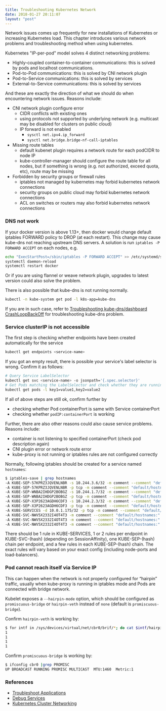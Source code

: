 ```yaml
---
title: Troubleshooting Kubernetes Network
date: 2018-01-27 20:11:07
layout: "post"
---
```


Network issues comes up frequently for new installations of Kubernetes or increasing Kubernetes load. This chapter introduces various network problems and troubleshooting method when using kubernetes.

Kubernetes "IP-per-pod" model solves 4 distinct networking problems:

* Highly-coupled container-to-container communications: this is solved by pods and localhost communications.
* Pod-to-Pod communications: this is solved by CNI network plugin
* Pod-to-Service communications: this is solved by services
* External-to-Service communications: this is solved by services

And these are exactly the direction of what we should do when encountering network issues. Reasons include:

* CNI network plugin configure error
  * CIDR conflicts with existing ones
  * using protocols not supported by underlying network (e.g. multicast may be disabled for clusters on public cloud)
  * IP forward is not enabled
    * `sysctl net.ipv4.ip_forward`
    * `sysctl net.bridge.bridge-nf-call-iptables`
* Missing route tables
  * default kubenet plugin requires a network route for each podCIDR to node IP
  * kube-controller-manager should configure the route table for all nodes, but if something is wrong (e.g. not authorized, exceed quota, etc), route may be missing
* Forbidden by security groups or firewall rules
  * iptables not managed by kubernetes may forbid kubernetes network connections
  * security groups on public cloud may forbid kubernetes network connections
  * ACL on switches or routers may also forbid kubernetes network connections

### DNS not work

If your docker version is above 1.13+, then docker would change default iptables FORWARD policy to DROP (at each restart). This change may cause kube-dns not reaching upstream DNS servers. A solution is run `iptables -P FORWARD ACCEPT` on each nodes, e.g.

```sh
echo "ExecStartPost=/sbin/iptables -P FORWARD ACCEPT" >> /etc/systemd/system/docker.service.d/exec_start.conf
systemctl daemon-reload
systemctl restart docker
```

Or if you are using flannel or weave network plugin, upgrades to latest version could also solve the problem.

There is also possible that kube-dns is not running normally.

```sh
kubectl -n kube-system get pod -l k8s-app=kube-dns
```

If you are in such case, refer to [Troubleshooting kube-dns/dashboard CrashLoopBackOff](cluster.html#kube-dnsdashboard-crashloopbackoff) for troubleshooting kube-dns problem.

### Service clusterIP is not accessible

The first step is checking whether endpoints have been created automatically for the service

```sh
kubectl get endpoints <service-name>
```

If you got an empty result, there is possible your service's label selector is wrong. Confirm it as follows:

```sh
# Query Service LabelSelector
kubectl get svc <service-name> -o jsonpath='{.spec.selector}'
# Get Pods matching the LabelSelector and check whether they are running
kubectl get pods -l key1=value1,key2=value2
```

If all of above steps are still ok, confirm further by

* checking whether Pod containerPort is same with Service containerPort
* checking whether `podIP:containerPort` is working

Further, there are also other reasons could also cause service problems. Reasons include:

* container is not listening to specified containerPort (check pod description again)
* CNI plugin error or network route error
* kube-proxy is not running or iptables rules are not configured correctly

Normally, following iptables should be created for a service named `hostnames`:

```sh
$ iptables-save | grep hostnames
-A KUBE-SEP-57KPRZ3JQVENLNBR -s 10.244.3.6/32 -m comment --comment "default/hostnames:" -j MARK --set-xmark 0x00004000/0x00004000
-A KUBE-SEP-57KPRZ3JQVENLNBR -p tcp -m comment --comment "default/hostnames:" -m tcp -j DNAT --to-destination 10.244.3.6:9376
-A KUBE-SEP-WNBA2IHDGP2BOBGZ -s 10.244.1.7/32 -m comment --comment "default/hostnames:" -j MARK --set-xmark 0x00004000/0x00004000
-A KUBE-SEP-WNBA2IHDGP2BOBGZ -p tcp -m comment --comment "default/hostnames:" -m tcp -j DNAT --to-destination 10.244.1.7:9376
-A KUBE-SEP-X3P2623AGDH6CDF3 -s 10.244.2.3/32 -m comment --comment "default/hostnames:" -j MARK --set-xmark 0x00004000/0x00004000
-A KUBE-SEP-X3P2623AGDH6CDF3 -p tcp -m comment --comment "default/hostnames:" -m tcp -j DNAT --to-destination 10.244.2.3:9376
-A KUBE-SERVICES -d 10.0.1.175/32 -p tcp -m comment --comment "default/hostnames: cluster IP" -m tcp --dport 80 -j KUBE-SVC-NWV5X2332I4OT4T3
-A KUBE-SVC-NWV5X2332I4OT4T3 -m comment --comment "default/hostnames:" -m statistic --mode random --probability 0.33332999982 -j KUBE-SEP-WNBA2IHDGP2BOBGZ
-A KUBE-SVC-NWV5X2332I4OT4T3 -m comment --comment "default/hostnames:" -m statistic --mode random --probability 0.50000000000 -j KUBE-SEP-X3P2623AGDH6CDF3
-A KUBE-SVC-NWV5X2332I4OT4T3 -m comment --comment "default/hostnames:" -j KUBE-SEP-57KPRZ3JQVENLNBR
```

There should be 1 rule in KUBE-SERVICES, 1 or 2 rules per endpoint in KUBE-SVC-(hash) (depending on SessionAffinity), one KUBE-SEP-(hash) chain per endpoint, and a few rules in each KUBE-SEP-(hash) chain. The exact rules will vary based on your exact config (including node-ports and load-balancers).

### Pod cannot reach itself via Service IP

This can happen when the network is not properly configured for “hairpin” traffic, usually when kube-proxy is running in iptables mode and Pods are connected with bridge network.

Kubelet exposes a `--hairpin-mode` option, which should be configured as `promiscuous-bridge` or `hairpin-veth` instead of `none` (default is `promiscuous-bridge`).

Confirm `hairpin-veth` is working by:

```sh
$ for intf in /sys/devices/virtual/net/cbr0/brif/*; do cat $intf/hairpin_mode; done
1
1
1
1
```

Confirm `promiscuous-bridge` is working by:

```sh
$ ifconfig cbr0 |grep PROMISC
UP BROADCAST RUNNING PROMISC MULTICAST  MTU:1460  Metric:1
```

### References

* [Troubleshoot Applications](https://kubernetes.io/docs/tasks/debug-application-cluster/debug-application/)
* [Debug Services](https://kubernetes.io/docs/tasks/debug-application-cluster/debug-service/)
* [Kubernetes Cluster Networking](https://kubernetes.io/docs/concepts/cluster-administration/networking/)
